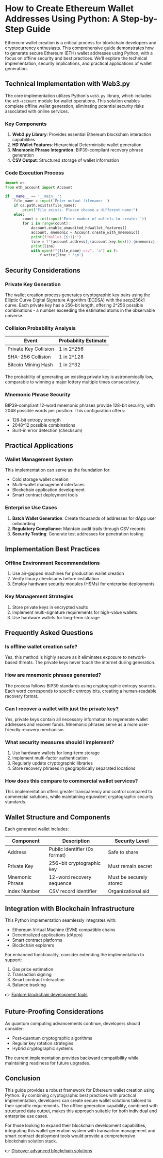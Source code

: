 # How to Create Ethereum Wallet Addresses Using Python: A Step-by-Step Guide

Ethereum wallet creation is a critical process for blockchain developers and cryptocurrency enthusiasts. This comprehensive guide demonstrates how to generate secure Ethereum (ETH) wallet addresses using Python, with a focus on offline security and best practices. We'll explore the technical implementation, security implications, and practical applications of wallet generation.

## Technical Implementation with Web3.py

The core implementation utilizes Python's `web3.py` library, which includes the `eth-account` module for wallet operations. This solution enables complete offline wallet generation, eliminating potential security risks associated with online services.

### Key Components

1. **Web3.py Library**: Provides essential Ethereum blockchain interaction capabilities
2. **HD Wallet Features**: Hierarchical Deterministic wallet generation
3. **Mnemonic Phrase Integration**: BIP39-compliant recovery phrase generation
4. **CSV Output**: Structured storage of wallet information

### Code Execution Process

```python
import os
from eth_account import Account

if __name__ == '__main__':
    file_name = input('Enter output filename: ')
    if os.path.exists(file_name):
        print("File exists. Please choose a different name:")
    else:
        count = int(input('Enter number of wallets to create: '))
        for i in range(count):
            Account.enable_unaudited_hdwallet_features()
            account, mnemonic = Account.create_with_mnemonic()
            print(f"Wallet {i+1}:")
            line = f"{account.address},{account.key.hex()},{mnemonic},{i+1}"
            print(line)
            with open(f"{file_name}.csv", 'a') as f:
                f.write(line + '\n')
```

## Security Considerations

### Private Key Generation

The wallet creation process generates cryptographic key pairs using the Elliptic Curve Digital Signature Algorithm (ECDSA) with the secp256k1 curve. Each private key has a 256-bit length, offering 2^256 possible combinations - a number exceeding the estimated atoms in the observable universe.

### Collision Probability Analysis

| Event | Probability Estimate |
|-------|----------------------|
| Private Key Collision | 1 in 2^256 |
| SHA-256 Collision | 1 in 2^128 |
| Bitcoin Mining Hash | 1 in 2^32 |

The probability of generating an existing private key is astronomically low, comparable to winning a major lottery multiple times consecutively.

### Mnemonic Phrase Security

BIP39-compliant 12-word mnemonic phrases provide 128-bit security, with 2048 possible words per position. This configuration offers:
- 128-bit entropy strength
- 2048^12 possible combinations
- Built-in error detection (checksum)

## Practical Applications

### Wallet Management System

This implementation can serve as the foundation for:
- Cold storage wallet creation
- Multi-wallet management interfaces
- Blockchain application development
- Smart contract deployment tools

### Enterprise Use Cases

1. **Batch Wallet Generation**: Create thousands of addresses for dApp user onboarding
2. **Regulatory Compliance**: Maintain audit trails through CSV records
3. **Security Testing**: Generate test addresses for penetration testing

## Implementation Best Practices

### Offline Environment Recommendations

1. Use air-gapped machines for production wallet creation
2. Verify library checksums before installation
3. Employ hardware security modules (HSMs) for enterprise deployments

### Key Management Strategies

1. Store private keys in encrypted vaults
2. Implement multi-signature requirements for high-value wallets
3. Use hardware wallets for long-term storage

## Frequently Asked Questions

### Is offline wallet creation safe?

Yes, this method is highly secure as it eliminates exposure to network-based threats. The private keys never touch the internet during generation.

### How are mnemonic phrases generated?

The process follows BIP39 standards using cryptographic entropy sources. Each word corresponds to specific entropy bits, creating a human-readable recovery format.

### Can I recover a wallet with just the private key?

Yes, private keys contain all necessary information to regenerate wallet addresses and recover funds. Mnemonic phrases serve as a more user-friendly recovery mechanism.

### What security measures should I implement?

1. Use hardware wallets for long-term storage
2. Implement multi-factor authentication
3. Regularly update cryptographic libraries
4. Store recovery phrases in geographically separated locations

### How does this compare to commercial wallet services?

This implementation offers greater transparency and control compared to commercial solutions, while maintaining equivalent cryptographic security standards.

## Wallet Structure and Components

Each generated wallet includes:

| Component | Description | Security Level |
|----------|-------------|----------------|
| Address | Public identifier (0x format) | Safe to share |
| Private Key | 256-bit cryptographic key | Must remain secret |
| Mnemonic Phrase | 12-word recovery sequence | Must be securely stored |
| Index Number | CSV record identifier | Organizational aid |

## Integration with Blockchain Infrastructure

This Python implementation seamlessly integrates with:
- Ethereum Virtual Machine (EVM) compatible chains
- Decentralized applications (dApps)
- Smart contract platforms
- Blockchain explorers

For enhanced functionality, consider extending the implementation to support:

1. Gas price estimation
2. Transaction signing
3. Smart contract interaction
4. Balance tracking

👉 [Explore blockchain development tools](https://bit.ly/okx-bonus)

## Future-Proofing Considerations

As quantum computing advancements continue, developers should consider:
- Post-quantum cryptographic algorithms
- Regular key rotation strategies
- Hybrid cryptographic systems

The current implementation provides backward compatibility while maintaining readiness for future upgrades.

## Conclusion

This guide provides a robust framework for Ethereum wallet creation using Python. By combining cryptographic best practices with practical implementation, developers can create secure wallet solutions tailored to their specific requirements. The offline generation capability, combined with structured data output, makes this approach suitable for both individual and enterprise use cases.

For those looking to expand their blockchain development capabilities, integrating this wallet generation system with transaction management and smart contract deployment tools would provide a comprehensive blockchain solution stack.

👉 [Discover advanced blockchain solutions](https://bit.ly/okx-bonus)